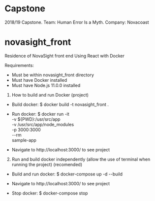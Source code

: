 # Capstone
2018/19 Capstone. Team: Human Error Is a Myth. Company: Novacoast


# novasight_front
Residence of NovaSight front end
Using React with Docker


Requirements: 
* Must be within novasight_front directory
* Must have Docker installed
* Must have Node.js 11.0.0 installed

1. How to build and run Docker (project)

* Build docker: 
        $ docker build -t novasight_front .

* Run docker:
        $ docker run -it \
        -v ${PWD}:/usr/src/app \
        -v /usr/src/app/node_modules \
        -p 3000:3000 \
        --rm \
        sample-app


* Navigate to  http://localhost:3000/  to see project



2. Run and build docker independently (allow the use of terminal when running the project) (recomended)

* Build and run docker:
    $ docker-compose up -d --build

* Navigate to  http://localhost:3000/  to see project

* Stop docker: 
    $ docker-compose stop






